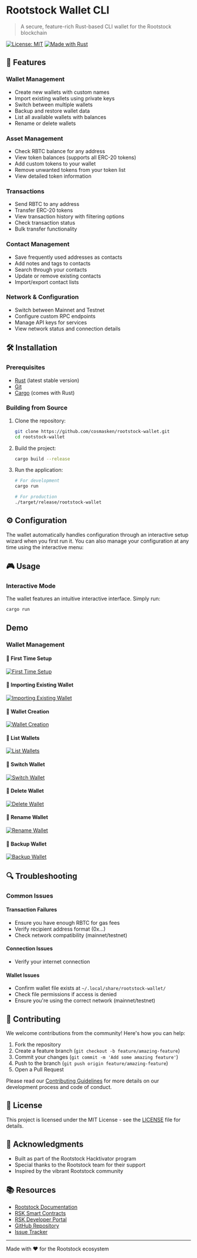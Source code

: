 # Rootstock Wallet CLI

> A secure, feature-rich Rust-based CLI wallet for the Rootstock blockchain

[![License: MIT](https://img.shields.io/badge/License-MIT-blue.svg)](https://github.com/cosmasken/rootstock-wallet/blob/main/LICENSE)
[![Made with Rust](https://img.shields.io/badge/Made%20with-Rust-orange)](https://www.rust-lang.org/)

## 🚀 Features

### Wallet Management

- Create new wallets with custom names
- Import existing wallets using private keys
- Switch between multiple wallets
- Backup and restore wallet data
- List all available wallets with balances
- Rename or delete wallets

### Asset Management

- Check RBTC balance for any address
- View token balances (supports all ERC-20 tokens)
- Add custom tokens to your wallet
- Remove unwanted tokens from your token list
- View detailed token information

### Transactions

- Send RBTC to any address
- Transfer ERC-20 tokens
- View transaction history with filtering options
- Check transaction status
- Bulk transfer functionality

### Contact Management

- Save frequently used addresses as contacts
- Add notes and tags to contacts
- Search through your contacts
- Update or remove existing contacts
- Import/export contact lists

### Network & Configuration

- Switch between Mainnet and Testnet
- Configure custom RPC endpoints
- Manage API keys for services
- View network status and connection details

## 🛠️ Installation

### Prerequisites

- [Rust](https://www.rust-lang.org/tools/install) (latest stable version)
- [Git](https://git-scm.com/)
- [Cargo](https://doc.rust-lang.org/cargo/) (comes with Rust)

### Building from Source

1. Clone the repository:

   ```bash
   git clone https://github.com/cosmasken/rootstock-wallet.git
   cd rootstock-wallet
   ```

2. Build the project:

   ```bash
   cargo build --release
   ```

3. Run the application:

   ```bash
   # For development
   cargo run
   
   # For production
   ./target/release/rootstock-wallet
   ```


## ⚙️ Configuration

The wallet automatically handles configuration through an interactive setup wizard when you first run it. You can also manage your configuration at any time using the interactive menu:

## 🎮 Usage

### Interactive Mode 

The wallet features an intuitive interactive interface. Simply run:

```bash
cargo run
```

## Demo

### Wallet Management 


#### 🔑 First Time Setup
[![First Time Setup](https://asciinema.org/a/B3gYJHQRei4h1OnDsBoYm1GkQ.svg)](https://asciinema.org/a/B3gYJHQRei4h1OnDsBoYm1GkQ)


#### 🔑 Importing Existing Wallet
[![Importing Existing Wallet](https://asciinema.org/a/B3gYJHQRei4h1OnDsBoYm1GkQ.svg)](https://asciinema.org/a/B3gYJHQRei4h1OnDsBoYm1GkQ)


#### 🔑 Wallet Creation
[![Wallet Creation](https://asciinema.org/a/B3gYJHQRei4h1OnDsBoYm1GkQ.svg)](https://asciinema.org/a/B3gYJHQRei4h1OnDsBoYm1GkQ)


#### 🔑 List Wallets
[![List Wallets](https://asciinema.org/a/B3gYJHQRei4h1OnDsBoYm1GkQ.svg)](https://asciinema.org/a/B3gYJHQRei4h1OnDsBoYm1GkQ)


#### 🔑 Switch Wallet
[![Switch Wallet](https://asciinema.org/a/B3gYJHQRei4h1OnDsBoYm1GkQ.svg)](https://asciinema.org/a/B3gYJHQRei4h1OnDsBoYm1GkQ)


#### 🔑 Delete Wallet
[![Delete Wallet](https://asciinema.org/a/B3gYJHQRei4h1OnDsBoYm1GkQ.svg)](https://asciinema.org/a/B3gYJHQRei4h1OnDsBoYm1GkQ)

#### 🔑 Rename Wallet
[![Rename Wallet](https://asciinema.org/a/B3gYJHQRei4h1OnDsBoYm1GkQ.svg)](https://asciinema.org/a/B3gYJHQRei4h1OnDsBoYm1GkQ)

#### 🔑 Backup Wallet
[![Backup Wallet](https://asciinema.org/a/B3gYJHQRei4h1OnDsBoYm1GkQ.svg)](https://asciinema.org/a/B3gYJHQRei4h1OnDsBoYm1GkQ)




## 🔍 Troubleshooting

### Common Issues

#### Transaction Failures

- Ensure you have enough RBTC for gas fees
- Verify recipient address format (0x...)
- Check network compatibility (mainnet/testnet)

#### Connection Issues

- Verify your internet connection

#### Wallet Issues

- Confirm wallet file exists at `~/.local/share/rootstock-wallet/`
- Check file permissions if access is denied
- Ensure you're using the correct network (mainnet/testnet)

## 🤝 Contributing

We welcome contributions from the community! Here's how you can help:

1. Fork the repository
2. Create a feature branch (`git checkout -b feature/amazing-feature`)
3. Commit your changes (`git commit -m 'Add some amazing feature'`)
4. Push to the branch (`git push origin feature/amazing-feature`)
5. Open a Pull Request

Please read our [Contributing Guidelines](CONTRIBUTING.md) for more details on our development process and code of conduct.

## 📄 License

This project is licensed under the MIT License - see the [LICENSE](LICENSE) file for details.

## 🙏 Acknowledgments

- Built as part of the Rootstock Hacktivator program
- Special thanks to the Rootstock team for their support
- Inspired by the vibrant Rootstock community

## 📚 Resources

- [Rootstock Documentation](https://developers.rsk.co/)
- [RSK Smart Contracts](https://developers.rsk.co/develop/)
- [RSK Developer Portal](https://developers.rsk.co/)
- [GitHub Repository](https://github.com/cosmasken/rootstock-wallet)
- [Issue Tracker](https://github.com/cosmasken/rootstock-wallet/issues)

---

Made with ❤️ for the Rootstock ecosystem